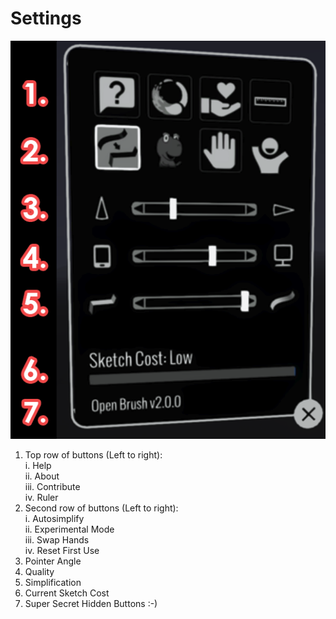 # Settings

![](<../.gitbook/assets/image (2).png>)

1. Top row of buttons (Left to right):\
   i. Help\
   ii. About\
   iii. Contribute\
   iv. Ruler
2. Second row of buttons (Left to right):\
   i. Autosimplify\
   ii. Experimental Mode\
   iii. Swap Hands\
   iv. Reset First Use
3. Pointer Angle
4. Quality
5. Simplification
6. Current Sketch Cost
7. Super Secret Hidden Buttons :-)
